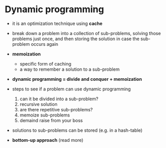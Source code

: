 
# Dynamic programming

- it is an optimization technique using **cache**
- break down a problem into a collection of sub-problems, solving those problems just once, and then storing the solution in case the sub-problem occurs again


- **memoization**
  - specific form of caching
  - a way to remember a solution to a sub-problem


- **dynamic programming = divide and conquer + memoization**


- steps to see if a problem can use dynamic programming
  1. can it be divided into a sub-problem?
  2. recursive solution
  3. are there repetitive sub-problems?
  4. memoize sub-problems
  5. demaind raise from your boss


- solutions to sub-problems can be stored (e.g. in a hash-table)


- **bottom-up approach** (read more)
